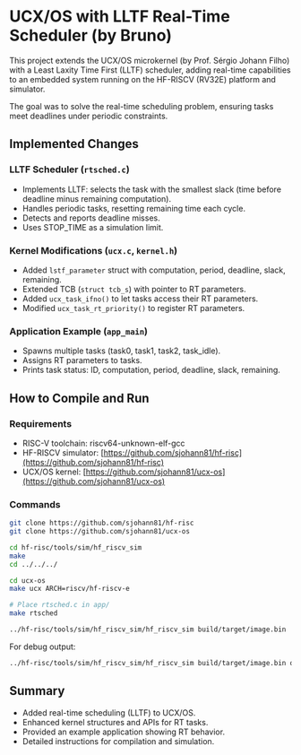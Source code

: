 # UCX/OS with LLTF Real-Time Scheduler (by Bruno)

This project extends the UCX/OS microkernel (by Prof. Sérgio Johann Filho) with a Least Laxity Time First (LLTF) scheduler, adding real-time capabilities to an embedded system running on the HF-RISCV (RV32E) platform and simulator.

The goal was to solve the real-time scheduling problem, ensuring tasks meet deadlines under periodic constraints.

## Implemented Changes

### LLTF Scheduler (`rtsched.c`)

* Implements LLTF: selects the task with the smallest slack (time before deadline minus remaining computation).
* Handles periodic tasks, resetting remaining time each cycle.
* Detects and reports deadline misses.
* Uses STOP\_TIME as a simulation limit.

### Kernel Modifications (`ucx.c`, `kernel.h`)

* Added `lstf_parameter` struct with computation, period, deadline, slack, remaining.
* Extended TCB (`struct tcb_s`) with pointer to RT parameters.
* Added `ucx_task_ifno()` to let tasks access their RT parameters.
* Modified `ucx_task_rt_priority()` to register RT parameters.

### Application Example (`app_main`)

* Spawns multiple tasks (task0, task1, task2, task\_idle).
* Assigns RT parameters to tasks.
* Prints task status: ID, computation, period, deadline, slack, remaining.

## How to Compile and Run

### Requirements

* RISC-V toolchain: riscv64-unknown-elf-gcc
* HF-RISCV simulator: [https://github.com/sjohann81/hf-risc](https://github.com/sjohann81/hf-risc)
* UCX/OS kernel: [https://github.com/sjohann81/ucx-os](https://github.com/sjohann81/ucx-os)

### Commands

```bash
git clone https://github.com/sjohann81/hf-risc
git clone https://github.com/sjohann81/ucx-os

cd hf-risc/tools/sim/hf_riscv_sim
make
cd ../../../

cd ucx-os
make ucx ARCH=riscv/hf-riscv-e

# Place rtsched.c in app/
make rtsched

../hf-risc/tools/sim/hf_riscv_sim/hf_riscv_sim build/target/image.bin
```

For debug output:

```bash
../hf-risc/tools/sim/hf_riscv_sim/hf_riscv_sim build/target/image.bin out.txt
```

## Summary

* Added real-time scheduling (LLTF) to UCX/OS.
* Enhanced kernel structures and APIs for RT tasks.
* Provided an example application showing RT behavior.
* Detailed instructions for compilation and simulation.
